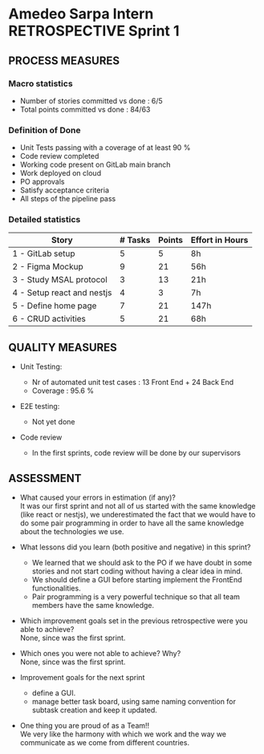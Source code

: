 # Amedeo Sarpa Intern RETROSPECTIVE Sprint 1

## PROCESS MEASURES

### Macro statistics

- Number of stories committed vs done : 6/5
- Total points committed vs done : 84/63

### Definition of Done

- Unit Tests passing with a coverage of at least 90 %
- Code review completed
- Working code present on GitLab main branch
- Work deployed on cloud
- PO approvals
- Satisfy acceptance criteria
- All steps of the pipeline pass

### Detailed statistics

| Story                      | # Tasks | Points | Effort in Hours |
| -------------------------- | ------- | ------ | --------------- |
| 1 - GitLab setup           | 5       | 5      | 8h              |
| 2 - Figma Mockup           | 9       | 21     | 56h             |
| 3 - Study MSAL protocol    | 3       | 13     | 21h             |
| 4 - Setup react and nestjs | 4       | 3      | 7h              |
| 5 - Define home page       | 7       | 21     | 147h            |
| 6 - CRUD activities        | 5       | 21     | 68h             |

## QUALITY MEASURES

- Unit Testing:

  - Nr of automated unit test cases : 13 Front End + 24 Back End
  - Coverage : 95.6 %

- E2E testing:
  - Not yet done
- Code review
  - In the first sprints, code review will be done by our supervisors

## ASSESSMENT

- What caused your errors in estimation (if any)? <br> It was our first sprint and not all of us started with the same knowledge (like react or nestjs), we underestimated the fact that we would have to do some pair programming in order to have all the same knowledge about the technologies we use.

- What lessons did you learn (both positive and negative) in this sprint?

  - We learned that we should ask to the PO if we have doubt in some stories and not start coding without having a clear idea in mind.
  - We should define a GUI before starting implement the FrontEnd functionalities.
  - Pair programming is a very powerful technique so that all team members have the same knowledge.

- Which improvement goals set in the previous retrospective were you able to achieve? <br>
  None, since was the first sprint.
- Which ones you were not able to achieve? Why?<br>
  None, since was the first sprint.

- Improvement goals for the next sprint <br>

  - define a GUI.
  - manage better task board, using same naming convention for subtask creation and keep it updated.

- One thing you are proud of as a Team!!<br>
  We very like the harmony with which we work and the way we communicate as we come from different countries.

